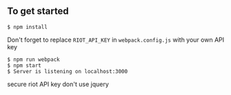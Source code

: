 ## To get started

    $ npm install

Don't forget to replace `RIOT_API_KEY` in `webpack.config.js` with your own API key

    $ npm run webpack
    $ npm start
    $ Server is listening on localhost:3000

secure riot API key
don't use jquery